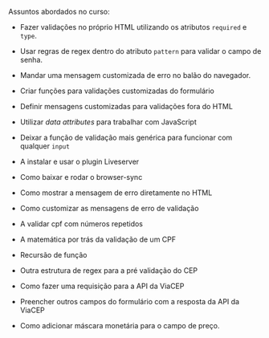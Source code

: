 Assuntos abordados no curso:

- Fazer validações no próprio HTML utilizando os atributos `required` e `type`.

- Usar regras de regex dentro do atributo `pattern` para validar o campo de senha.

- Mandar uma mensagem customizada de erro no balão do navegador.

- Criar funções para validações customizadas do formulário

- Definir mensagens customizadas para validações fora do HTML

- Utilizar *data attributes* para trabalhar com JavaScript

- Deixar a função de validação mais genérica para funcionar com qualquer `input`

- A instalar e usar o plugin Liveserver

- Como baixar e rodar o browser-sync

- Como mostrar a mensagem de erro diretamente no HTML

- Como customizar as mensagens de erro de validação

- A validar cpf com números repetidos

- A matemática por trás da validação de um CPF

- Recursão de função

- Outra estrutura de regex para a pré validação do CEP

- Como fazer uma requisição para a API da ViaCEP

- Preencher outros campos do formulário com a resposta da API da ViaCEP

- Como adicionar máscara monetária para o campo de preço.
